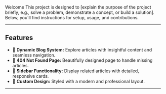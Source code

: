Welcome This project is designed to [explain the purpose of the project briefly, e.g., solve a problem, demonstrate a concept, or build a solution]. Below, you'll find instructions for setup, usage, and contributions.

---

## Features

- 🌟 **Dynamic Blog System:** Explore articles with insightful content and seamless navigation.
- 📂 **404 Not Found Page:** Beautifully designed page to handle missing articles.
- 📘 **Sidebar Functionality:** Display related articles with detailed, responsive cards.
- 🔧 **Custom Design:** Styled with a modern and professional layout.

---
